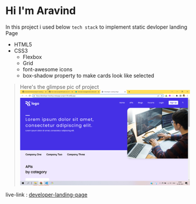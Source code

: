 # Hi I'm Aravind

In this project i used below `tech stack` to implement static devloper
landing Page

- HTML5
- CSS3
  - Flexbox
  - Grid
  - font-awesome icons
  - box-shadow property to make cards look like selected

> Here's the glimpse pic of project
> ![project-09](./images/project-09.png)

live-link : [developer-landing-page](https://developer-landing-webpage-project-09.netlify.app/)
